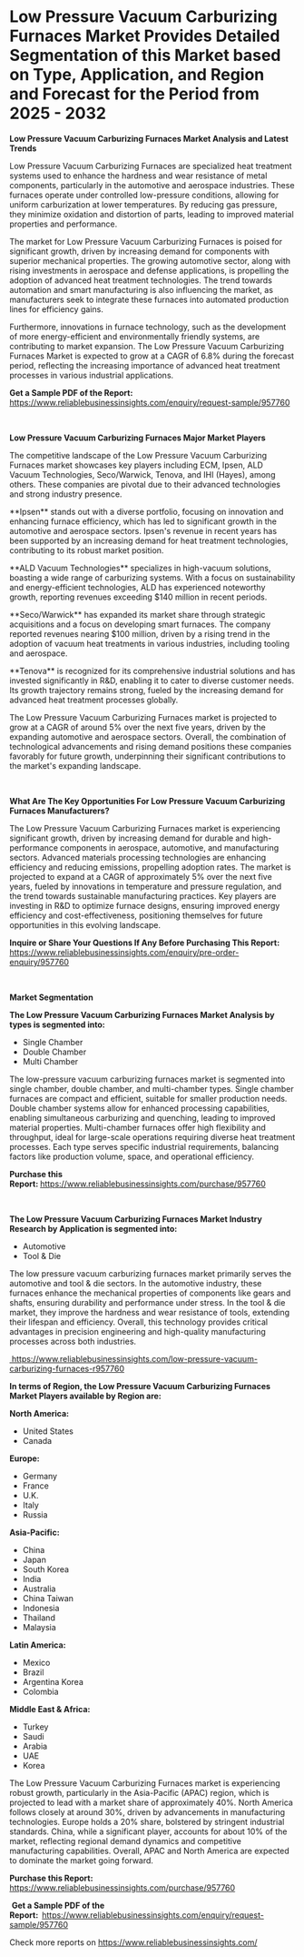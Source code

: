 <p><h1>Low Pressure Vacuum Carburizing Furnaces Market Provides Detailed Segmentation of this Market based on Type, Application, and Region and Forecast for the Period from 2025 - 2032</h1></p><p><strong>Low Pressure Vacuum Carburizing Furnaces Market Analysis and Latest Trends</strong></p>
<p><p>Low Pressure Vacuum Carburizing Furnaces are specialized heat treatment systems used to enhance the hardness and wear resistance of metal components, particularly in the automotive and aerospace industries. These furnaces operate under controlled low-pressure conditions, allowing for uniform carburization at lower temperatures. By reducing gas pressure, they minimize oxidation and distortion of parts, leading to improved material properties and performance.</p><p>The market for Low Pressure Vacuum Carburizing Furnaces is poised for significant growth, driven by increasing demand for components with superior mechanical properties. The growing automotive sector, along with rising investments in aerospace and defense applications, is propelling the adoption of advanced heat treatment technologies. The trend towards automation and smart manufacturing is also influencing the market, as manufacturers seek to integrate these furnaces into automated production lines for efficiency gains.</p><p>Furthermore, innovations in furnace technology, such as the development of more energy-efficient and environmentally friendly systems, are contributing to market expansion. The Low Pressure Vacuum Carburizing Furnaces Market is expected to grow at a CAGR of 6.8% during the forecast period, reflecting the increasing importance of advanced heat treatment processes in various industrial applications.</p></p>
<p><strong>Get a Sample PDF of the Report:&nbsp;</strong> <a href="https://www.reliablebusinessinsights.com/enquiry/request-sample/957760?utm_campaign=2190&utm_medium=2&utm_source=Github&utm_content=ia&utm_term=21032025&utm_id=low-pressure-vacuum-carburizing-furnaces">https://www.reliablebusinessinsights.com/enquiry/request-sample/957760</a></p>
<p>&nbsp;</p>
<p><strong>Low Pressure Vacuum Carburizing Furnaces Major Market Players</strong></p>
<p><p>The competitive landscape of the Low Pressure Vacuum Carburizing Furnaces market showcases key players including ECM, Ipsen, ALD Vacuum Technologies, Seco/Warwick, Tenova, and IHI (Hayes), among others. These companies are pivotal due to their advanced technologies and strong industry presence.</p><p>**Ipsen** stands out with a diverse portfolio, focusing on innovation and enhancing furnace efficiency, which has led to significant growth in the automotive and aerospace sectors. Ipsen's revenue in recent years has been supported by an increasing demand for heat treatment technologies, contributing to its robust market position.</p><p>**ALD Vacuum Technologies** specializes in high-vacuum solutions, boasting a wide range of carburizing systems. With a focus on sustainability and energy-efficient technologies, ALD has experienced noteworthy growth, reporting revenues exceeding $140 million in recent periods.</p><p>**Seco/Warwick** has expanded its market share through strategic acquisitions and a focus on developing smart furnaces. The company reported revenues nearing $100 million, driven by a rising trend in the adoption of vacuum heat treatments in various industries, including tooling and aerospace.</p><p>**Tenova** is recognized for its comprehensive industrial solutions and has invested significantly in R&D, enabling it to cater to diverse customer needs. Its growth trajectory remains strong, fueled by the increasing demand for advanced heat treatment processes globally.</p><p>The Low Pressure Vacuum Carburizing Furnaces market is projected to grow at a CAGR of around 5% over the next five years, driven by the expanding automotive and aerospace sectors. Overall, the combination of technological advancements and rising demand positions these companies favorably for future growth, underpinning their significant contributions to the market's expanding landscape.</p></p>
<p>&nbsp;</p>
<p><strong>What Are The Key Opportunities For Low Pressure Vacuum Carburizing Furnaces Manufacturers?</strong></p>
<p><p>The Low Pressure Vacuum Carburizing Furnaces market is experiencing significant growth, driven by increasing demand for durable and high-performance components in aerospace, automotive, and manufacturing sectors. Advanced materials processing technologies are enhancing efficiency and reducing emissions, propelling adoption rates. The market is projected to expand at a CAGR of approximately 5% over the next five years, fueled by innovations in temperature and pressure regulation, and the trend towards sustainable manufacturing practices. Key players are investing in R&D to optimize furnace designs, ensuring improved energy efficiency and cost-effectiveness, positioning themselves for future opportunities in this evolving landscape.</p></p>
<p><strong>Inquire or Share Your Questions If Any Before Purchasing This Report:</strong> <a href="https://www.reliablebusinessinsights.com/enquiry/pre-order-enquiry/957760?utm_campaign=2190&utm_medium=2&utm_source=Github&utm_content=ia&utm_term=21032025&utm_id=low-pressure-vacuum-carburizing-furnaces">https://www.reliablebusinessinsights.com/enquiry/pre-order-enquiry/957760</a></p>
<p>&nbsp;</p>
<p><strong>Market Segmentation</strong></p>
<p><strong>The Low Pressure Vacuum Carburizing Furnaces Market Analysis by types is segmented into:</strong></p>
<p><ul><li>Single Chamber</li><li>Double Chamber</li><li>Multi Chamber</li></ul></p>
<p><p>The low-pressure vacuum carburizing furnaces market is segmented into single chamber, double chamber, and multi-chamber types. Single chamber furnaces are compact and efficient, suitable for smaller production needs. Double chamber systems allow for enhanced processing capabilities, enabling simultaneous carburizing and quenching, leading to improved material properties. Multi-chamber furnaces offer high flexibility and throughput, ideal for large-scale operations requiring diverse heat treatment processes. Each type serves specific industrial requirements, balancing factors like production volume, space, and operational efficiency.</p></p>
<p><strong>Purchase this Report:&nbsp;</strong><a href="https://www.reliablebusinessinsights.com/purchase/957760?utm_campaign=2190&utm_medium=2&utm_source=Github&utm_content=ia&utm_term=21032025&utm_id=low-pressure-vacuum-carburizing-furnaces">https://www.reliablebusinessinsights.com/purchase/957760</a></p>
<p>&nbsp;</p>
<p><strong>The Low Pressure Vacuum Carburizing Furnaces Market Industry Research by Application is segmented into:</strong></p>
<p><ul><li>Automotive</li><li>Tool & Die</li></ul></p>
<p><p>The low pressure vacuum carburizing furnaces market primarily serves the automotive and tool & die sectors. In the automotive industry, these furnaces enhance the mechanical properties of components like gears and shafts, ensuring durability and performance under stress. In the tool & die market, they improve the hardness and wear resistance of tools, extending their lifespan and efficiency. Overall, this technology provides critical advantages in precision engineering and high-quality manufacturing processes across both industries.</p></p>
<p><a href="https://www.reliablebusinessinsights.com/low-pressure-vacuum-carburizing-furnaces-r957760?utm_campaign=2190&utm_medium=2&utm_source=Github&utm_content=ia&utm_term=21032025&utm_id=low-pressure-vacuum-carburizing-furnaces">&nbsp;https://www.reliablebusinessinsights.com/low-pressure-vacuum-carburizing-furnaces-r957760</a></p>
<p><strong>In terms of Region, the Low Pressure Vacuum Carburizing Furnaces Market Players available by Region are:</strong></p>
<p>
    <p> <strong> North America: </strong>
        <ul>
            <li>United States</li>
            <li>Canada</li>
        </ul>
        </p> 
    <p> <strong> Europe: </strong>
        <ul>
            <li>Germany</li>
            <li>France</li>
            <li>U.K.</li>
            <li>Italy</li>
            <li>Russia</li>
        </ul>
        </p> 
    <p> <strong> Asia-Pacific: </strong>
        <ul>
            <li>China</li>
            <li>Japan</li>
            <li>South Korea</li>
            <li>India</li>
            <li>Australia</li>
            <li>China Taiwan</li>
            <li>Indonesia</li>
            <li>Thailand</li>
            <li>Malaysia</li>
        </ul>
        </p> 
    <p> <strong> Latin America: </strong>
        <ul>
            <li>Mexico</li>
            <li>Brazil</li>
            <li>Argentina Korea</li>
            <li>Colombia</li>
        </ul>
        </p> 
    <p> <strong> Middle East & Africa: </strong>
        <ul>
            <li>Turkey</li>
            <li>Saudi</li>
            <li>Arabia</li>
            <li>UAE</li>
            <li>Korea</li>
        </ul>
    </p>
    </p>
<p><p>The Low Pressure Vacuum Carburizing Furnaces market is experiencing robust growth, particularly in the Asia-Pacific (APAC) region, which is projected to lead with a market share of approximately 40%. North America follows closely at around 30%, driven by advancements in manufacturing technologies. Europe holds a 20% share, bolstered by stringent industrial standards. China, while a significant player, accounts for about 10% of the market, reflecting regional demand dynamics and competitive manufacturing capabilities. Overall, APAC and North America are expected to dominate the market going forward.</p></p>
<p><strong>Purchase this Report: </strong><a href="https://www.reliablebusinessinsights.com/purchase/957760?utm_campaign=2190&utm_medium=2&utm_source=Github&utm_content=ia&utm_term=21032025&utm_id=low-pressure-vacuum-carburizing-furnaces">https://www.reliablebusinessinsights.com/purchase/957760</a></p>
<p>&nbsp;<strong>Get a Sample PDF of the Report:&nbsp;&nbsp;</strong><a href="https://www.reliablebusinessinsights.com/enquiry/request-sample/957760?utm_campaign=2190&utm_medium=2&utm_source=Github&utm_content=ia&utm_term=21032025&utm_id=low-pressure-vacuum-carburizing-furnaces">https://www.reliablebusinessinsights.com/enquiry/request-sample/957760</a></p>
<p><strong></strong></p>
<p>Check more reports on <a href="https://www.reliablebusinessinsights.com/?utm_campaign=2190&utm_medium=2&utm_source=Github&utm_content=ia&utm_term=21032025&utm_id=low-pressure-vacuum-carburizing-furnaces">https://www.reliablebusinessinsights.com/</a></p>